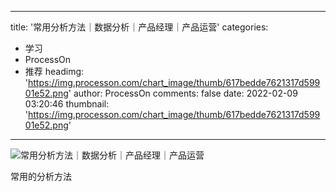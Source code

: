 
---
title: '常用分析方法｜数据分析｜产品经理｜产品运营'
categories: 
 - 学习
 - ProcessOn
 - 推荐
headimg: 'https://img.processon.com/chart_image/thumb/617bedde7621317d59901e52.png'
author: ProcessOn
comments: false
date: 2022-02-09 03:20:46
thumbnail: 'https://img.processon.com/chart_image/thumb/617bedde7621317d59901e52.png'
---

<div>   
<img class="thumb" alt="常用分析方法｜数据分析｜产品经理｜产品运营" src="https://img.processon.com/chart_image/thumb/617bedde7621317d59901e52.png" referrerpolicy="no-referrer">
<p>常用的分析方法</p>  
</div>
            